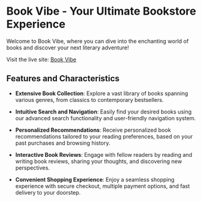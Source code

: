 # Book Vibe - Your Ultimate Bookstore Experience

Welcome to Book Vibe, where you can dive into the enchanting world of books and discover your next literary adventure!

Visit the live site: [Book Vibe](https://www.bookvibe.com)

## Features and Characteristics

- **Extensive Book Collection**: Explore a vast library of books spanning various genres, from classics to contemporary bestsellers.
  
- **Intuitive Search and Navigation**: Easily find your desired books using our advanced search functionality and user-friendly navigation system.
  
- **Personalized Recommendations**: Receive personalized book recommendations tailored to your reading preferences, based on your past purchases and browsing history.
  
- **Interactive Book Reviews**: Engage with fellow readers by reading and writing book reviews, sharing your thoughts, and discovering new perspectives.
  
- **Convenient Shopping Experience**: Enjoy a seamless shopping experience with secure checkout, multiple payment options, and fast delivery to your doorstep.
